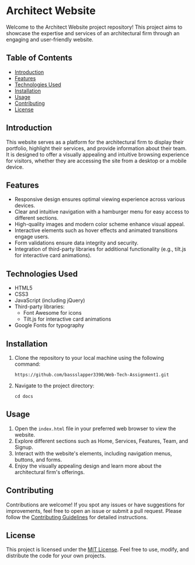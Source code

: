 # Architect Website

Welcome to the Architect Website project repository! This project aims to showcase the expertise and services of an architectural firm through an engaging and user-friendly website.

## Table of Contents
- [Introduction](#introduction)
- [Features](#features)
- [Technologies Used](#technologies-used)
- [Installation](#installation)
- [Usage](#usage)
- [Contributing](#contributing)
- [License](#license)

## Introduction

This website serves as a platform for the architectural firm to display their portfolio, highlight their services, and provide information about their team. It is designed to offer a visually appealing and intuitive browsing experience for visitors, whether they are accessing the site from a desktop or a mobile device.

## Features

- Responsive design ensures optimal viewing experience across various devices.
- Clear and intuitive navigation with a hamburger menu for easy access to different sections.
- High-quality images and modern color scheme enhance visual appeal.
- Interactive elements such as hover effects and animated transitions engage users.
- Form validations ensure data integrity and security.
- Integration of third-party libraries for additional functionality (e.g., tilt.js for interactive card animations).

## Technologies Used

- HTML5
- CSS3
- JavaScript (including jQuery)
- Third-party libraries:
  - Font Awesome for icons
  - Tilt.js for interactive card animations
- Google Fonts for typography

## Installation

1. Clone the repository to your local machine using the following command:
   ```
   https://github.com/bassslapper3390/Web-Tech-Assignment1.git
   ```
2. Navigate to the project directory:
   ```
   cd docs
   ```

## Usage

1. Open the `index.html` file in your preferred web browser to view the website.
2. Explore different sections such as Home, Services, Features, Team, and Signup.
3. Interact with the website's elements, including navigation menus, buttons, and forms.
4. Enjoy the visually appealing design and learn more about the architectural firm's offerings.

## Contributing

Contributions are welcome! If you spot any issues or have suggestions for improvements, feel free to open an issue or submit a pull request. Please follow the [Contributing Guidelines](CONTRIBUTING.md) for detailed instructions.

## License

This project is licensed under the [MIT License](LICENSE). Feel free to use, modify, and distribute the code for your own projects.

